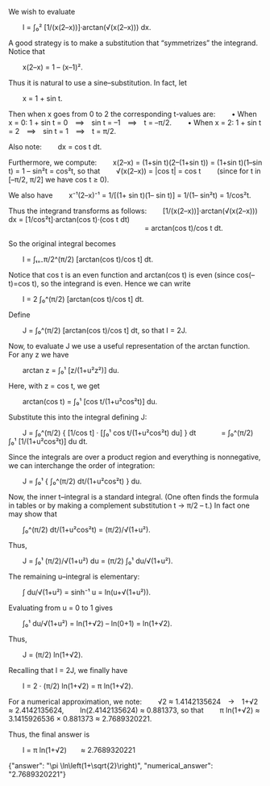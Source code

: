 We wish to evaluate

  I = ∫₀² [1/(x(2–x))]·arctan(√(x(2–x))) dx.

A good strategy is to make a substitution that “symmetrizes” the integrand. Notice that

  x(2–x) = 1 – (x–1)².

Thus it is natural to use a sine–substitution. In fact, let

  x = 1 + sin t.

Then when x goes from 0 to 2 the corresponding t-values are:
  • When x = 0: 1 + sin t = 0 ⟹ sin t = –1 ⟹ t = –π/2.
  • When x = 2: 1 + sin t = 2 ⟹ sin t = 1 ⟹ t =  π/2.

Also note:
  dx = cos t dt.

Furthermore, we compute:
  x(2–x) = (1+sin t)(2–(1+sin t)) = (1+sin t)(1–sin t) = 1 – sin²t = cos²t,
so that
  √(x(2–x)) = |cos t| = cos t   (since for t in [–π/2, π/2] we have cos t ≥ 0).

We also have
  x⁻¹(2–x)⁻¹ = 1/[(1+ sin t)(1– sin t)] = 1/(1– sin²t) = 1/cos²t.

Thus the integrand transforms as follows:
  [1/(x(2–x))]·arctan(√(x(2–x))) dx = [1/cos²t]·arctan(cos t)·(cos t dt)
                    = arctan(cos t)/cos t dt.

So the original integral becomes

  I = ∫ₜ₌₋π/2^(π/2) [arctan(cos t)/cos t] dt.

Notice that cos t is an even function and arctan(cos t) is even (since cos(–t)=cos t), so the integrand is even. Hence we can write

  I = 2 ∫₀^(π/2) [arctan(cos t)/cos t] dt.

Define

  J = ∫₀^(π/2) [arctan(cos t)/cos t] dt,
so that I = 2J.

Now, to evaluate J we use a useful representation of the arctan function. For any z we have

  arctan z = ∫₀¹ [z/(1+u²z²)] du.
 
Here, with z = cos t, we get

  arctan(cos t) = ∫₀¹ [cos t/(1+u²cos²t)] du.
 
Substitute this into the integral defining J:
 
  J = ∫₀^(π/2) { [1/cos t] · [∫₀¹ cos t/(1+u²cos²t) du] } dt
    = ∫₀^(π/2) ∫₀¹ [1/(1+u²cos²t)] du dt.
 
Since the integrals are over a product region and everything is nonnegative, we can interchange the order of integration:
 
  J = ∫₀¹ { ∫₀^(π/2) dt/(1+u²cos²t) } du.
 
Now, the inner t–integral is a standard integral. (One often finds the formula in tables or by making a complement substitution t → π/2 – t.) In fact one may show that

  ∫₀^(π/2) dt/(1+u²cos²t) = (π/2)/√(1+u²).

Thus,
 
  J = ∫₀¹ (π/2)/√(1+u²) du = (π/2) ∫₀¹ du/√(1+u²).

The remaining u–integral is elementary:
 
  ∫ du/√(1+u²) = sinh⁻¹ u = ln(u+√(1+u²)).
 
Evaluating from u = 0 to 1 gives
 
  ∫₀¹ du/√(1+u²) = ln(1+√2) – ln(0+1) = ln(1+√2).

Thus,
 
  J = (π/2) ln(1+√2).
 
Recalling that I = 2J, we finally have
 
  I = 2 · (π/2) ln(1+√2) = π ln(1+√2).

For a numerical approximation, we note:
  √2 ≈ 1.4142135624 → 1+√2 ≈ 2.4142135624,
  ln(2.4142135624) ≈ 0.881373,
so that
  π ln(1+√2) ≈ 3.1415926536 × 0.881373 ≈ 2.7689320221.

Thus, the final answer is

  I = π ln(1+√2)  ≈ 2.7689320221

{"answer": "\\pi \\ln\\left(1+\\sqrt{2}\\right)", "numerical_answer": "2.7689320221"}